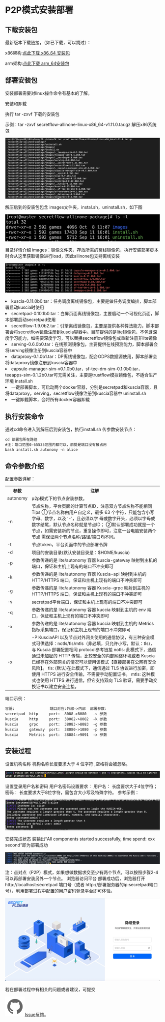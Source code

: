 # P2P模式安装部署

## 下载安装包
最新版本下载链接，（如已下载，可以跳过）： 

x86架构:[点此下载 x86_64 安装包](https://secretflow-public.oss-cn-hangzhou.aliyuncs.com/mvp-packages/secretflow-allinone-linux-x86_64-v1.11.0.tar.gz)  

arm架构:[点此下载 arm_64安装包](https://secretflow-public.oss-cn-hangzhou.aliyuncs.com/mvp-packages/secretflow-allinone-linux-aarch_64-v1.11.0.tar.gz)   

## 部署安装包
安装部署需要对linux操作命令有基本的了解。  

安装和卸载  

执行 tar -zxvf 下载的安装包  

示例：tar -zxvf secretflow-allinone-linux-x86_64-v1.11.0.tar.gz  解压x86系统包  

![P2p_tar](../imgs/tar_gz.png)

解压后到的安装包包含 images文件夹，instal.sh，uninstall.sh，如下图

![P2p_image](../imgs/file_image.png)

目录详情介绍
images：镜像文件夹，存放所需的离线镜像包，执行安装部署脚本时会从这里获取镜像进行load，因此allinone包支持离线安装

![P2p_image1](../imgs/file_image1.png)

<li>kuscia-0.11.0b0.tar：任务调度离线镜像包，主要是做任务调度编排，脚本部署启动kuscia时使用</li>
<li>secretpad-0.10.1b0.tar：白屏页面离线镜像包，主要启动一个可视化页面，脚本部署启动secretpad使用</li>
<li>secretflow-1.9.0b2.tar：引擎离线镜像包，主要是提供各种算法能力，脚本部署会将secretflow镜像注册到kuscia容器中。目前提供的是lite镜像包，不包含深度学习能力，如需要深度学习，可以替换secretflow镜像包或重新注册非lite镜像</li>
<li>serving-0.6.0b0.tar：在线预测镜像包，主要提供在线预测能力，脚本部署会将serving镜像注册到kuscia容器中</li>
<li>dataproxy-0.1.0b1.tar：DP离线镜像包，配合ODPS数据源使用，脚本部署会将dataproxy镜像注册到kuscia容器中</li>
<li>capsule-manager-sim-v0.1.0b0.tar，sf-tee-dm-sim-0.1.0b0.tar，teeapps-sim-0.1.2b0.tar可无需关注，主要是trustflow模拟镜像包，不适合生产环境
install.sh</li>
<li>一键部署脚本，可启动两个docker容器，分别是secretpad和kuscia容器，且将dataproxy，serving，secretflow镜像注册到kuscia容器中
uninstall.sh</li>
<li>一键卸载脚本，会将所有docker容器卸载</li>


## 执行安装命令
 通过cd命令进入到解压后到安装包，执行install.sh 传参数安装节点：
```shell
cd 部署包所在路径
#注：端口范围0-65535范围内都可以，前提是端口没有被占用
bash install.sh autonomy -n alice 
```

## 命令参数介绍
配置参数详解：
<table>
  <tr>
    <th>参数</th>
    <th>注解</th>
  </tr>
  <tr>
    <td>autonomy</td>
    <td>p2p模式下的节点安装参数。</td>
  </tr>
  <tr>
    <td>-n</td>
    <td>节点名称，平台页面的计算节点ID，注意双方节点名称不能相同
Tips
①节点名称由用户自定义，最多 63 个字符，只能包含小写字母、数字，以及 ‘-’，且必须以字  母或数字开头，必须以字母或数字结尾，默认节点名称就是节点ID；
②默认部署成功就是一个节点，如需安装新的节点，重复操作即可，注意一台电脑安装两个节点        需保证两个节点名称/路径/端口均不同。</td>
  </tr>
    <tr>
    <td>-t</td>
    <td>节点token，平台页面中的节点部署令牌</td>
  </tr>
  <tr>
    <td>-d</td>
    <td>项目的安装目录(默认安装目录是：$HOME/kuscia)</td>
  </tr>
  <tr>
    <td>-p</td>
    <td>参数传递的是 lite/autonomy 容器 kuscia-gateway 映射到主机的端口，保证和主机上现有的端口不冲突即可</td>
  </tr>
  <tr>
    <td>-k</td>
    <td>参数传递的是 lite/autonomy 容器 Kuscia-api 映射到主机的 HTTP/HTTPS 端口，保证和主机上现有的端口不冲突即可</td>
  </tr>
  <tr>
    <td>-g</td>
    <td>参数传递的是 lite/autonomy 容器 Kuscia-grpc 映射到主机的 HTTP/HTTPS 端口，保证和主机上现有的端口不冲突即可</td>
  </tr>
  <tr>
    <td>-s</td>
    <td>secretpad平台端口，保证和主机上现有的端口不冲突即可</td>
  </tr>
  <tr>
    <td>-q</td>
    <td>参数传递的是 lite/autonomy 容器 kuccia 映射到主机的 env 端口，保证和主机上现有的端口不冲突即可</td>
  </tr>
  <tr>
    <td>-x</td>
    <td>参数传递的是 lite/autonomy 容器 kuccia 映射到主机的 Metrics 指标采集端口，保证和主机上现有的端口不冲突即可</td>
  </tr>
  <tr>
    <td>-x</td>
    <td>-P	KusciaAPI 以及节点对外网关使用的通信协议，有三种安全模式可供选择：notls/tls/mtls（非必填，只允许小写，默认：tls)，与 Kuscia 部署配置相同 protocol参考链接
notls: 此模式下，通信通过未加密的 HTTP 传输，比较安全的内部网络环境或者 Kuscia 已经存在外部网关的情况可以使用该模式【直接部署在公网有安全风险】。
tls: (默认)在此模式下，通信通过 TLS 协议进行加密，即使用 HTTPS 进行安全传输，不需要手动配置证书。
mtls: 这种模式也使用 HTTPS 进行通信，但它支持双向 TLS 验证，需要手动交换证书以建立安全连接。</td>
  </tr>
</table>

端口示例：
```shell
容器:                端口对应:外部->内部  部署参数:
secretpad  http     port:  8088->8080   -s 参数
kuscia     http     port:  38082->8082  -k 参数
kuscia     grpc     port:  38083->8083  -g 参数
kuscia     gateway  port:  38080->1080  -p 参数
kuscia     Metrics  port:  38084->9091  -x 参数
```

## 安装过程
 设置机构名称
机构名称长度要求大于 4 位字符 ,空格将会被忽略。

![P2p_Inst](../imgs/p2p_inst.png)

设置登录用户名和密码
用户名密码设置要求：
用户名： 长度要求大于4位字符；
 密码： 长度要求大于8位字符，需包含大小写及特殊字符。
参考示例：

![P2p_User](../imgs/p2p_user.png)

安装完成状态
 装输出“All components started successfully, time spend: xxx second”即为部署成功 

 ![P2p_Sucess](../imgs/p2p_success.png)

注：点对点（P2P）模式，如果想做数据求交至少有两个节点，可以按照步骤2-4可以再部署安装另外一个节点。
浏览器访问平台
部署成功后，浏览器打开 http://localhost:secretpad 端口号（或者 http://部署服务器的ip:secretpad端口号），利用部署过程中配置的用户密码登录平台即可体验。

![Login_Img](../imgs/login_img.png)

若在部署过程中有相关的问题或者建议，可提交

![Git_Img](../imgs/git_img.png)[Issue](https://github.com/secretflow/secretpad/issues)反馈。